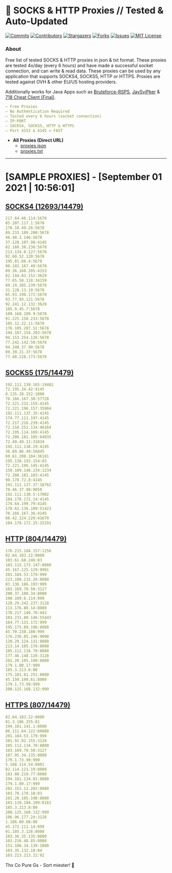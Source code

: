 <!-- MARKDOWN LINKS & IMAGES -->
<!-- https://www.markdownguide.org/basic-syntax/#reference-style-links -->
[contributors-shield]: https://img.shields.io/github/contributors/KaiBurton/free-proxies-autoupdated?style=for-the-badge
[contributors-url]: https://github.com/KaiBurton/free-proxies-autoupdated/graphs/contributors
[forks-shield]: https://img.shields.io/github/forks/KaiBurton/free-proxies-autoupdated?style=for-the-badge
[forks-url]: https://github.com/KaiBurton/free-proxies-autoupdated/network/members
[stars-shield]: https://img.shields.io/github/stars/KaiBurton/free-proxies-autoupdated?style=for-the-badge
[stars-url]: https://github.com/KaiBurton/free-proxies-autoupdated/stargazers
[issues-shield]: https://img.shields.io/github/issues/KaiBurton/free-proxies-autoupdated?style=for-the-badge
[issues-url]: https://github.com/KaiBurton/free-proxies-autoupdated/issues
[license-shield]: https://img.shields.io/github/license/KaiBurton/free-proxies-autoupdated?style=for-the-badge
[license-url]: https://github.com/KaiBurton/free-proxies-autoupdated/blob/main/LICENSE
[commit-shield]: https://img.shields.io/github/last-commit/KaiBurton/free-proxies-autoupdated?style=for-the-badge
[commit-url]: https://github.com/KaiBurton/free-proxies-autoupdated/commits/main

# 🎁 SOCKS & HTTP Proxies // Tested & Auto-Updated

[![Commits][commit-shield]][commit-url]
[![Contributors][contributors-shield]][contributors-url]
[![Stargazers][stars-shield]][stars-url]
[![Forks][forks-shield]][forks-url]
[![Issues][issues-shield]][issues-url]
[![MIT License][license-shield]][license-url]

### About
Free list of tested SOCKS & HTTP proxies in json & txt format. These proxies are tested 4x/day (every 6 hours) and have made a successful socket connection, and can write & read data. These proxies can be used by any application that supports SOCKS4, SOCKS5, HTTP or HTTPS. Proxies are tested against OVH & other EU/US hosting providers.

Additionally works for Java Apps such as [Bruteforce-RSPS](https://github.com/KaiBurton/Bruteforce-RSPS), [JaySyiPker](https://github.com/JayArrowz/JaySyiPker) & [718 Cheat Client (Final)](https://github.com/KaiBurton/718-Cheat-Client-Final). 

```yaml
— Free Proxies
— No Authentication Required
— Tested every 6 hours (socket connection)
— IP:PORT
— SOCKS4, SOCKS5, HTTP & HTTPS
— Port 4153 & 4145 = FAST
```

- **All Proxies (Direct URL)**
  - [proxies.json](https://raw.githubusercontent.com/KaiBurton/free-proxies-autoupdated/main/proxies.json)
  - [proxies.txt](https://raw.githubusercontent.com/KaiBurton/free-proxies-autoupdated/main/proxies.txt)

---

# [SAMPLE PROXIES] - [September 01 2021 | 10:56:01]

## [SOCKS4 (12693/14479)](https://raw.githubusercontent.com/KaiBurton/free-proxies-autoupdated/main/proxies-socks4.txt)
```yaml
217.64.46.114:5678
85.207.117.1:5678
178.18.49.26:5678
89.233.189.200:5678
46.40.3.146:5678
37.128.107.98:4145
82.160.38.236:5678
213.134.0.127:5678
92.60.52.120:5678
195.81.66.4:5678
90.102.167.49:5678
89.36.160.205:4153
82.144.83.152:3629
77.65.50.118:34159
89.19.105.239:5678
31.128.13.10:5678
85.93.190.172:5678
93.77.93.121:5678
92.241.12.132:3629
185.9.45.7:5678
109.160.109.9:5678
91.225.158.233:5678
185.12.22.11:5678
176.105.207.51:5678
194.187.154.203:5678
94.153.254.126:5678
77.242.142.58:5678
94.240.37.90:5678
89.39.21.37:5678
77.48.228.173:5678
```

## [SOCKS5 (175/14479)](https://raw.githubusercontent.com/KaiBurton/free-proxies-autoupdated/main/proxies-socks5.txt)
```yaml
192.111.139.165:19402
72.195.34.42:4145
8.135.28.152:1080
70.166.167.38:57728
72.221.232.155:4145
72.221.196.157:35904
192.111.137.35:4145
174.77.111.197:4145
72.217.216.239:4145
72.210.252.134:46164
72.195.114.169:4145
72.206.181.105:64935
72.49.49.11:31034
192.111.138.29:4145
36.89.86.49:56845
69.61.200.104:36181
195.138.193.154:83
72.221.196.145:4145
150.109.148.234:1234
72.206.181.103:4145
98.178.72.8:4145
192.111.137.37:18762
78.46.37.98:9050
192.111.130.5:17002
184.178.172.14:4145
174.64.199.79:4145
178.62.136.189:51423
70.166.167.36:4145
66.42.224.229:41679
184.178.172.25:15291
```

## [HTTP (804/14479)](https://raw.githubusercontent.com/KaiBurton/free-proxies-autoupdated/main/proxies-http.txt)
```yaml
176.215.184.157:1256
82.64.183.22:8080
103.61.68.246:83
103.115.173.147:8080
45.167.125.129:9991
201.184.53.179:999
223.100.215.26:8080
83.136.186.193:999
103.169.70.50:3127
200.37.108.34:8080
190.109.6.114:999
120.29.242.237:3128
113.176.88.14:8080
178.217.140.70:443
103.231.80.146:55443
164.77.131.172:999
195.175.89.198:8080
45.70.238.180:999
176.236.85.246:9090
120.29.124.131:8080
213.14.105.176:8080
105.112.134.70:8080
177.46.148.126:3128
201.20.105.198:8080
179.1.80.17:999
185.3.213.8:80
175.101.81.251:8080
45.150.190.61:8080
179.1.73.99:999
200.125.168.132:999
```

## [HTTPS (807/14479)](https://raw.githubusercontent.com/KaiBurton/free-proxies-autoupdated/main/proxies-https.txt)
```yaml
82.64.183.22:8080
81.3.186.255:81
194.181.141.1:8080
86.111.64.122:60080
201.184.53.179:999
201.91.82.155:3128
105.112.134.70:8080
103.169.70.50:3127
187.95.34.135:8080
179.1.73.99:999
5.188.114.54:8081
82.114.121.19:8080
183.88.210.77:8080
194.181.134.81:8080
179.1.80.17:999
202.152.12.202:8080
103.78.170.10:83
201.20.105.198:8080
103.110.184.109:8181
185.3.213.8:80
200.125.168.132:999
186.96.177.24:3128
1.186.80.68:80
45.172.111.14:999
91.185.3.126:8080
103.36.35.135:8080
103.216.48.85:8080
151.106.34.139:1080
103.35.132.18:84
103.213.213.22:82
```



Thx Co Pure Gs - Sort miester! 💟